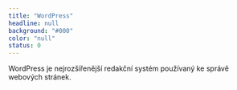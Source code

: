 ```yaml
---
title: "WordPress"
headline: null
background: "#000"
color: "null"
status: 0
---
```


<p>WordPress je nejrozšířenější redakční systém používaný ke správě webových stránek.</p>